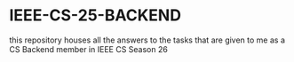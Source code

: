 # IEEE-CS-25-BACKEND
this repository houses all the answers to the tasks that are given to me as a CS Backend member in IEEE CS Season 26
